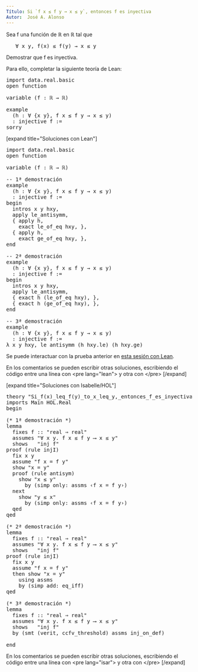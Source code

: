 ```yaml
---
Título: Si `f x ≤ f y → x ≤ y`, entonces f es inyectiva
Autor:  José A. Alonso
---
```


Sea f una función de ℝ en ℝ tal que
<pre lang="text">
   ∀ x y, f(x) ≤ f(y) → x ≤ y
</pre>
Demostrar que f es inyectiva.

Para ello, completar la siguiente teoría de Lean:

<pre lang="lean">
import data.real.basic
open function

variable (f : ℝ → ℝ)

example
  (h : ∀ {x y}, f x ≤ f y → x ≤ y)
  : injective f :=
sorry
</pre>

[expand title="Soluciones con Lean"]

<pre lang="lean">
import data.real.basic
open function

variable (f : ℝ → ℝ)

-- 1ª demostración
example
  (h : ∀ {x y}, f x ≤ f y → x ≤ y)
  : injective f :=
begin
  intros x y hxy,
  apply le_antisymm,
  { apply h,
    exact le_of_eq hxy, },
  { apply h,
    exact ge_of_eq hxy, },
end

-- 2ª demostración
example
  (h : ∀ {x y}, f x ≤ f y → x ≤ y)
  : injective f :=
begin
  intros x y hxy,
  apply le_antisymm,
  { exact h (le_of_eq hxy), },
  { exact h (ge_of_eq hxy), },
end

-- 3ª demostración
example
  (h : ∀ {x y}, f x ≤ f y → x ≤ y)
  : injective f :=
λ x y hxy, le_antisymm (h hxy.le) (h hxy.ge)
</pre>

Se puede interactuar con la prueba anterior en <a href="https://leanprover-community.github.io/lean-web-editor/#url=https://raw.githubusercontent.com/jaalonso/Calculemus/main/src/Si_f(x)_leq_f(y)_to_x_leq_y,_entonces_f_es_inyectiva.lean" rel="noopener noreferrer" target="_blank">esta sesión con Lean</a>.

En los comentarios se pueden escribir otras soluciones, escribiendo el código entre una línea con &#60;pre lang=&quot;lean&quot;&#62; y otra con &#60;/pre&#62;
[/expand]

[expand title="Soluciones con Isabelle/HOL"]

<pre lang="isar">
theory "Si_f(x)_leq_f(y)_to_x_leq_y,_entonces_f_es_inyectiva"
imports Main HOL.Real
begin

(* 1ª demostración *)
lemma
  fixes f :: "real ⇒ real"
  assumes "∀ x y. f x ≤ f y ⟶ x ≤ y"
  shows   "inj f"
proof (rule injI)
  fix x y
  assume "f x = f y"
  show "x = y"
  proof (rule antisym)
    show "x ≤ y"
      by (simp only: assms ‹f x = f y›)
  next
    show "y ≤ x"
      by (simp only: assms ‹f x = f y›)
  qed
qed

(* 2ª demostración *)
lemma
  fixes f :: "real ⇒ real"
  assumes "∀ x y. f x ≤ f y ⟶ x ≤ y"
  shows   "inj f"
proof (rule injI)
  fix x y
  assume "f x = f y"
  then show "x = y"
    using assms
    by (simp add: eq_iff)
qed

(* 3ª demostración *)
lemma
  fixes f :: "real ⇒ real"
  assumes "∀ x y. f x ≤ f y ⟶ x ≤ y"
  shows   "inj f"
  by (smt (verit, ccfv_threshold) assms inj_on_def)

end
</pre>

En los comentarios se pueden escribir otras soluciones, escribiendo el código entre una línea con &#60;pre lang=&quot;isar&quot;&#62; y otra con &#60;/pre&#62;
[/expand]
